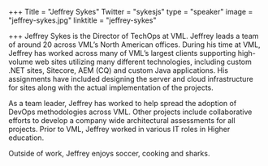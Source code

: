 +++
Title = "Jeffrey Sykes"
Twitter = "sykesjs"
type = "speaker"
image = "jeffrey-sykes.jpg"
linktitle = "jeffrey-sykes"

+++
Jeffrey Sykes is the Director of TechOps at VML. Jeffrey leads a team of around 20 across VML’s North American offices. During his time at VML, Jeffrey has worked across many of VML’s largest clients supporting high-volume web sites utilizing many different technologies, including custom .NET sites, Sitecore, AEM (CQ) and custom Java applications. His assignments have included designing the server and cloud infrastructure for sites along with the actual implementation of the projects.

As a team leader, Jeffrey has worked to help spread the adoption of DevOps methodologies across VML. Other projects include collaborative efforts to develop a company wide architectural assessments for all projects. Prior to VML, Jeffrey worked in various IT roles in Higher education.

Outside of work, Jeffrey enjoys soccer, cooking and sharks.
